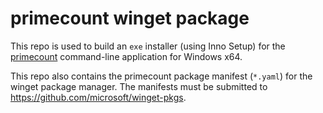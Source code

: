 # primecount winget package

This repo is used to build an ```exe``` installer (using Inno Setup)
for the [primecount](https://github.com/kimwalisch/primecount)
command-line application for Windows x64.

This repo also contains the primecount package manifest (```*.yaml```)
for the winget package manager. The manifests must be submitted to
https://github.com/microsoft/winget-pkgs.
